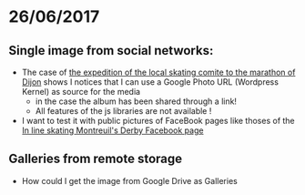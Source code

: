 # 26/06/2017

## Single image from social networks:

* The case of [the expedition of the local skating comite to the marathon of Dijon](http://rollersports93.fr/semi-et-marathon-de-dijon/) shows I notices that I can use a Google Photo URL (Wordpress Kernel) as source for the media
  * in the case the album has been shared through a link!
  * All features of the js libraries are not available !
* I want to test it with public pictures of FaceBook pages like thoses of the [In line skating Montreuil's Derby Facebook page](https://www.facebook.com/RSMontreuilDerby/)

## Galleries from remote storage

* How could I get the image from Google Drive as Galleries
